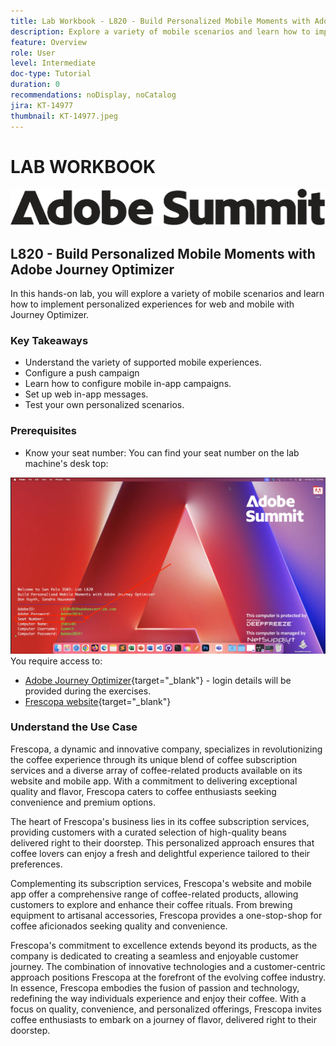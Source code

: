 ```yaml
---
title: Lab Workbook - L820 - Build Personalized Mobile Moments with Adobe Journey Optimizer 
description: Explore a variety of mobile scenarios and learn how to implement personalized experiences for web and mobile with Journey Optimizer.
feature: Overview
role: User
level: Intermediate
doc-type: Tutorial
duration: 0
recommendations: noDisplay, noCatalog
jira: KT-14977
thumbnail: KT-14977.jpeg
---
```


# LAB WORKBOOK

![Adobe Summit - alt text](/help/summit/l820-lab-workbook/assets/adobe-summit.png "Adobe Summit")


## L820 - Build Personalized Mobile Moments with Adobe Journey Optimizer 

In this hands-on lab, you will explore a variety of mobile scenarios and learn how to implement personalized experiences for web and mobile with Journey Optimizer. 

### Key Takeaways

* Understand the variety of supported mobile experiences.
* Configure a push campaign
* Learn how to configure mobile in-app campaigns. 
* Set up web in-app messages.
* Test your own personalized scenarios.

### Prerequisites

* Know your seat number: You can find your seat number on the lab machine's desk top:

![Seat number](/help/summit/l820-lab-workbook/assets/locate-seat-number.png)
You require access to:

* [Adobe Journey Optimizer](https://experience.adobe.com/#/@techmarketingdemos/sname:summit-ajo-lab/journey-optimizer/home){target="_blank"}  - login details will be provided during the exercises.
* [Frescopa website](https://dsn.adobe.com/web/adobe-summit-2024/home){target="_blank"} 


### Understand the Use Case

Frescopa, a dynamic and innovative company, specializes in revolutionizing the coffee experience through its unique blend of coffee subscription services and a diverse array of coffee-related products available on its website and mobile app. With a commitment to delivering exceptional quality and flavor, Frescopa caters to coffee enthusiasts seeking convenience and premium options.

The heart of Frescopa's business lies in its coffee subscription services, providing customers with a curated selection of high-quality beans delivered right to their doorstep. This personalized approach ensures that coffee lovers can enjoy a fresh and delightful experience tailored to their preferences.

Complementing its subscription services, Frescopa's website and mobile app offer a comprehensive range of coffee-related products, allowing customers to explore and enhance their coffee rituals. From brewing equipment to artisanal accessories, Frescopa provides a one-stop-shop for coffee aficionados seeking quality and convenience.

Frescopa's commitment to excellence extends beyond its products, as the company is dedicated to creating a seamless and enjoyable customer journey. The combination of innovative technologies and a customer-centric approach positions Frescopa at the forefront of the evolving coffee industry.
In essence, Frescopa embodies the fusion of passion and technology, redefining the way individuals experience and enjoy their coffee. With a focus on quality, convenience, and personalized offerings, Frescopa invites coffee enthusiasts to embark on a journey of flavor, delivered right to their doorstep.



